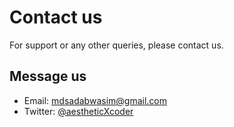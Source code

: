 # Contact us
For support or any other queries, please contact us.

## Message us
- Email: mdsadabwasim@gmail.com
- Twitter: [@aestheticXcoder](https://x.com/aestheticXcoder)
